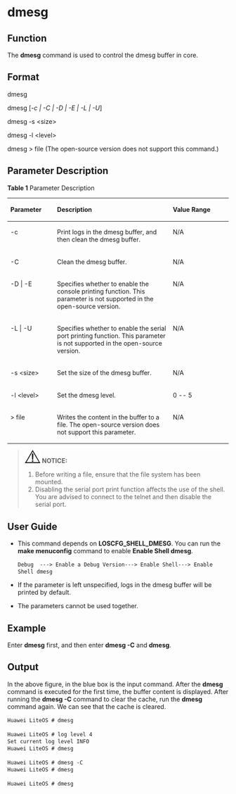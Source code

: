 # dmesg<a name="EN-US_TOPIC_0312409057"></a>

## Function<a name="en-us_topic_0175230297_section676257315176"></a>

The  **dmesg** command is used to control the dmesg buffer in core.

## Format<a name="en-us_topic_0175230297_section3096931815176"></a>

dmesg

dmesg \[_-c | -C | -D | -E | -L | -U_\]

dmesg -s <size\>

dmesg -l <level\>

dmesg \> file \(The open-source version does not support this command.\)

## Parameter Description<a name="en-us_topic_0175230297_section2805486115176"></a>

**Table  1**  Parameter Description

<a name="en-us_topic_0175230297_table5785124015176"></a>
<table><thead align="left"><tr id="en-us_topic_0175230297_row3935748315176"><th class="cellrowborder" valign="top" width="21.099999999999998%" id="mcps1.2.4.1.1"><p id="en-us_topic_0175230297_p3383958815176"><a name="en-us_topic_0175230297_p3383958815176"></a><a name="en-us_topic_0175230297_p3383958815176"></a>Parameter</p>
</th>
<th class="cellrowborder" valign="top" width="52.32%" id="mcps1.2.4.1.2"><p id="en-us_topic_0175230297_p5665211315176"><a name="en-us_topic_0175230297_p5665211315176"></a><a name="en-us_topic_0175230297_p5665211315176"></a>Description</p>
</th>
<th class="cellrowborder" valign="top" width="26.58%" id="mcps1.2.4.1.3"><p id="en-us_topic_0175230297_p2541845915176"><a name="en-us_topic_0175230297_p2541845915176"></a><a name="en-us_topic_0175230297_p2541845915176"></a>Value Range</p>
</th>
</tr>
</thead>
<tbody><tr id="en-us_topic_0175230297_row4562928915176"><td class="cellrowborder" valign="top" width="21.099999999999998%" headers="mcps1.2.4.1.1 "><p id="en-us_topic_0175230297_p1372611313571"><a name="en-us_topic_0175230297_p1372611313571"></a><a name="en-us_topic_0175230297_p1372611313571"></a>-c</p>
</td>
<td class="cellrowborder" valign="top" width="52.32%" headers="mcps1.2.4.1.2 "><p id="en-us_topic_0175230297_p54798368135752"><a name="en-us_topic_0175230297_p54798368135752"></a><a name="en-us_topic_0175230297_p54798368135752"></a>Print logs in the dmesg buffer, and then clean the dmesg buffer.</p>
</td>
<td class="cellrowborder" valign="top" width="26.58%" headers="mcps1.2.4.1.3 "><p id="en-us_topic_0175230297_p37568760135854"><a name="en-us_topic_0175230297_p37568760135854"></a><a name="en-us_topic_0175230297_p37568760135854"></a>N/A</p>
</td>
</tr>
<tr id="en-us_topic_0175230297_row66475217135624"><td class="cellrowborder" valign="top" width="21.099999999999998%" headers="mcps1.2.4.1.1 "><p id="en-us_topic_0175230297_p5732809813576"><a name="en-us_topic_0175230297_p5732809813576"></a><a name="en-us_topic_0175230297_p5732809813576"></a>-C</p>
</td>
<td class="cellrowborder" valign="top" width="52.32%" headers="mcps1.2.4.1.2 "><p id="en-us_topic_0175230297_p9520387135757"><a name="en-us_topic_0175230297_p9520387135757"></a><a name="en-us_topic_0175230297_p9520387135757"></a>Clean the dmesg buffer.</p>
</td>
<td class="cellrowborder" valign="top" width="26.58%" headers="mcps1.2.4.1.3 "><p id="en-us_topic_0175230297_p24983852135855"><a name="en-us_topic_0175230297_p24983852135855"></a><a name="en-us_topic_0175230297_p24983852135855"></a>N/A</p>
</td>
</tr>
<tr id="en-us_topic_0175230297_row36164603135634"><td class="cellrowborder" valign="top" width="21.099999999999998%" headers="mcps1.2.4.1.1 "><p id="en-us_topic_0175230297_p4536317135711"><a name="en-us_topic_0175230297_p4536317135711"></a><a name="en-us_topic_0175230297_p4536317135711"></a>-D | -E</p>
</td>
<td class="cellrowborder" valign="top" width="52.32%" headers="mcps1.2.4.1.2 "><p id="en-us_topic_0175230297_p1648427813582"><a name="en-us_topic_0175230297_p1648427813582"></a><a name="en-us_topic_0175230297_p1648427813582"></a>Specifies whether to enable the console printing function. This parameter is not supported in the open-source version.</p>
</td>
<td class="cellrowborder" valign="top" width="26.58%" headers="mcps1.2.4.1.3 "><p id="en-us_topic_0175230297_p44556568135855"><a name="en-us_topic_0175230297_p44556568135855"></a><a name="en-us_topic_0175230297_p44556568135855"></a>N/A</p>
</td>
</tr>
<tr id="en-us_topic_0175230297_row4216085135652"><td class="cellrowborder" valign="top" width="21.099999999999998%" headers="mcps1.2.4.1.1 "><p id="en-us_topic_0175230297_p37180986135715"><a name="en-us_topic_0175230297_p37180986135715"></a><a name="en-us_topic_0175230297_p37180986135715"></a>-L | -U</p>
</td>
<td class="cellrowborder" valign="top" width="52.32%" headers="mcps1.2.4.1.2 "><p id="en-us_topic_0175230297_p684484513587"><a name="en-us_topic_0175230297_p684484513587"></a><a name="en-us_topic_0175230297_p684484513587"></a>Specifies whether to enable the serial port printing function. This parameter is not supported in the open-source version.</p>
</td>
<td class="cellrowborder" valign="top" width="26.58%" headers="mcps1.2.4.1.3 "><p id="en-us_topic_0175230297_p48457616135856"><a name="en-us_topic_0175230297_p48457616135856"></a><a name="en-us_topic_0175230297_p48457616135856"></a>N/A</p>
</td>
</tr>
<tr id="en-us_topic_0175230297_row64205653135648"><td class="cellrowborder" valign="top" width="21.099999999999998%" headers="mcps1.2.4.1.1 "><p id="en-us_topic_0175230297_p9261965135720"><a name="en-us_topic_0175230297_p9261965135720"></a><a name="en-us_topic_0175230297_p9261965135720"></a>-s &lt;size&gt;</p>
</td>
<td class="cellrowborder" valign="top" width="52.32%" headers="mcps1.2.4.1.2 "><p id="en-us_topic_0175230297_p865461135812"><a name="en-us_topic_0175230297_p865461135812"></a><a name="en-us_topic_0175230297_p865461135812"></a>Set the size of the dmesg buffer.</p>
</td>
<td class="cellrowborder" valign="top" width="26.58%" headers="mcps1.2.4.1.3 "><p id="en-us_topic_0175230297_p30040610135857"><a name="en-us_topic_0175230297_p30040610135857"></a><a name="en-us_topic_0175230297_p30040610135857"></a>N/A</p>
</td>
</tr>
<tr id="en-us_topic_0175230297_row30833787135638"><td class="cellrowborder" valign="top" width="21.099999999999998%" headers="mcps1.2.4.1.1 "><p id="en-us_topic_0175230297_p19379370135731"><a name="en-us_topic_0175230297_p19379370135731"></a><a name="en-us_topic_0175230297_p19379370135731"></a>-l &lt;level&gt;</p>
</td>
<td class="cellrowborder" valign="top" width="52.32%" headers="mcps1.2.4.1.2 "><p id="en-us_topic_0175230297_p32254578135822"><a name="en-us_topic_0175230297_p32254578135822"></a><a name="en-us_topic_0175230297_p32254578135822"></a>Set the dmesg level.</p>
</td>
<td class="cellrowborder" valign="top" width="26.58%" headers="mcps1.2.4.1.3 "><p id="en-us_topic_0175230297_p64022719135858"><a name="en-us_topic_0175230297_p64022719135858"></a><a name="en-us_topic_0175230297_p64022719135858"></a>0 -- 5</p>
</td>
</tr>
<tr id="en-us_topic_0175230297_row32039995135619"><td class="cellrowborder" valign="top" width="21.099999999999998%" headers="mcps1.2.4.1.1 "><p id="en-us_topic_0175230297_p30224331135741"><a name="en-us_topic_0175230297_p30224331135741"></a><a name="en-us_topic_0175230297_p30224331135741"></a>&gt; file</p>
</td>
<td class="cellrowborder" valign="top" width="52.32%" headers="mcps1.2.4.1.2 "><p id="en-us_topic_0175230297_p32052248135832"><a name="en-us_topic_0175230297_p32052248135832"></a><a name="en-us_topic_0175230297_p32052248135832"></a>Writes the content in the buffer to a file. The open-source version does not support this parameter.</p>
</td>
<td class="cellrowborder" valign="top" width="26.58%" headers="mcps1.2.4.1.3 "><p id="en-us_topic_0175230297_p5490711413590"><a name="en-us_topic_0175230297_p5490711413590"></a><a name="en-us_topic_0175230297_p5490711413590"></a>N/A</p>
</td>
</tr>
</tbody>
</table>

>![](public_sys-resources/icon-notice.gif) **NOTICE:** 
>1.  Before writing a file, ensure that the file system has been mounted.
>2.  Disabling the serial port print function affects the use of the shell. You are advised to connect to the telnet and then disable the serial port.

## User Guide<a name="en-us_topic_0175230297_section338301615176"></a>

-   This command depends on  **LOSCFG\_SHELL\_DMESG**. You can run the  **make menuconfig**  command to enable  **Enable Shell dmesg**.

    ```
    Debug  ---> Enable a Debug Version---> Enable Shell---> Enable Shell dmesg
    ```

-   If the parameter is left unspecified, logs in the dmesg buffer will be printed by default.
-   The parameters cannot be used together.

## Example<a name="en-us_topic_0175230297_section4315602815176"></a>

Enter  **dmesg**  first, and then enter  **dmesg -C**  and  **dmesg**.

## Output<a name="en-us_topic_0175230297_section1440763015176"></a>

In the above figure, in the blue box is the input command. After the  **dmesg** command is executed for the first time, the buffer content is displayed. After running the  **dmesg -C**  command to clear the cache, run the  **dmesg**  command again. We can see that the cache is cleared.

```
Huawei LiteOS # dmesg

Huawei LiteOS # log level 4
Set current log level INFO
Huawei LiteOS # dmesg

Huawei LiteOS # dmesg -C
Huawei LiteOS # dmesg

Huawei LiteOS # dmesg
```

